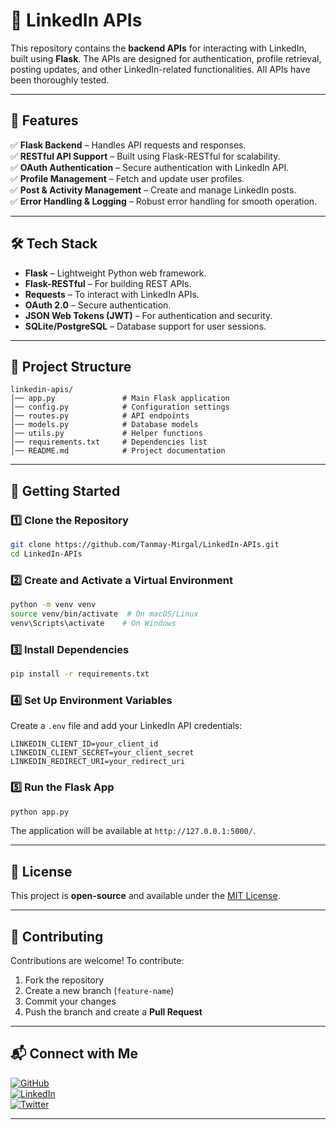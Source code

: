 # 🔗 LinkedIn APIs

This repository contains the **backend APIs** for interacting with LinkedIn, built using **Flask**. The APIs are designed for authentication, profile retrieval, posting updates, and other LinkedIn-related functionalities. All APIs have been thoroughly tested.

---

## 🚀 Features

✅ **Flask Backend** – Handles API requests and responses.  
✅ **RESTful API Support** – Built using Flask-RESTful for scalability.  
✅ **OAuth Authentication** – Secure authentication with LinkedIn API.  
✅ **Profile Management** – Fetch and update user profiles.  
✅ **Post & Activity Management** – Create and manage LinkedIn posts.  
✅ **Error Handling & Logging** – Robust error handling for smooth operation.  

---

## 🛠️ Tech Stack

- **Flask** – Lightweight Python web framework.
- **Flask-RESTful** – For building REST APIs.
- **Requests** – To interact with LinkedIn APIs.
- **OAuth 2.0** – Secure authentication.
- **JSON Web Tokens (JWT)** – For authentication and security.
- **SQLite/PostgreSQL** – Database support for user sessions.

---

## 📂 Project Structure

```
linkedin-apis/
│── app.py               # Main Flask application
│── config.py            # Configuration settings
│── routes.py            # API endpoints
│── models.py            # Database models
│── utils.py             # Helper functions
│── requirements.txt     # Dependencies list
│── README.md            # Project documentation
```

---

## 📌 Getting Started

### 1️⃣ Clone the Repository
```sh
git clone https://github.com/Tanmay-Mirgal/LinkedIn-APIs.git
cd LinkedIn-APIs
```

### 2️⃣ Create and Activate a Virtual Environment
```sh
python -m venv venv
source venv/bin/activate  # On macOS/Linux
venv\Scripts\activate    # On Windows
```

### 3️⃣ Install Dependencies
```sh
pip install -r requirements.txt
```

### 4️⃣ Set Up Environment Variables
Create a `.env` file and add your LinkedIn API credentials:
```env
LINKEDIN_CLIENT_ID=your_client_id
LINKEDIN_CLIENT_SECRET=your_client_secret
LINKEDIN_REDIRECT_URI=your_redirect_uri
```

### 5️⃣ Run the Flask App
```sh
python app.py
```

The application will be available at `http://127.0.0.1:5000/`.

---

## 📜 License

This project is **open-source** and available under the [MIT License](LICENSE).

---

## 🤝 Contributing

Contributions are welcome! To contribute:
1. Fork the repository  
2. Create a new branch (`feature-name`)  
3. Commit your changes  
4. Push the branch and create a **Pull Request**  

---

## 📬 Connect with Me

[![GitHub](https://img.shields.io/badge/GitHub-TanmayMirgal-blue?style=flat&logo=github)](https://github.com/Tanmay-Mirgal)  
[![LinkedIn](https://img.shields.io/badge/LinkedIn-TanmayMirgal-blue?style=flat&logo=linkedin)](YOUR_LINKEDIN_URL)  
[![Twitter](https://img.shields.io/badge/Twitter-TanmayMirgal-blue?style=flat&logo=twitter)](YOUR_TWITTER_URL)  

---


